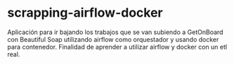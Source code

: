 # scrapping-airflow-docker
Aplicación para ir bajando los trabajos que se van subiendo a GetOnBoard con Beautiful Soap utilizando airflow como orquestador y usando docker para contenedor. Finalidad de aprender a utilizar airflow y docker con un etl real. 
